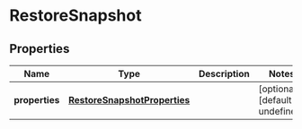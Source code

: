 # RestoreSnapshot

## Properties
| Name | Type | Description | Notes |
| ------------ | ------------- | ------------- | ------------- |
| **properties** | [**RestoreSnapshotProperties**](RestoreSnapshotProperties.md) |  | [optional] [default to undefined] |


